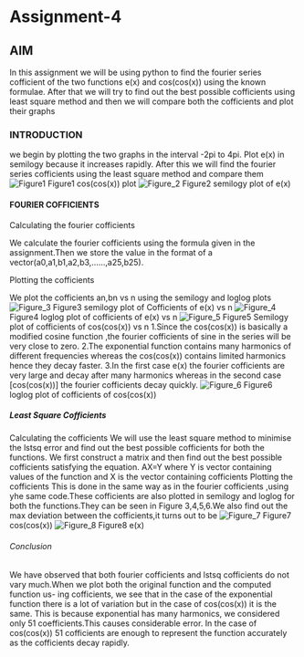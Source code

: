 #                                                                  Assignment-4
## AIM
In this assignment we will be using python to find the fourier series cofficient of the two functions e(x) and cos(cos(x)) using the known formulae. After that we will try to find out the best possible cofficients using least square method and then we will compare both the cofficients and plot their graphs
### INTRODUCTION
we begin by plotting the two graphs in the interval -2pi to 4pi.
Plot e(x) in semilogy because it increases rapidly.
After this we will find the fourier series cofficients using the least square method and compare them
![Figure1](https://user-images.githubusercontent.com/81006760/113396951-f3982780-93b9-11eb-9f6f-77d388b8b964.png)
Figure1 cos(cos(x)) plot
![Figure_2](https://user-images.githubusercontent.com/81006760/113397438-ab2d3980-93ba-11eb-8429-07040d320a2c.png)
Figure2 semilogy plot of e(x)
#### FOURIER COFFICIENTS
Calculating the fourier cofficients

We calculate the fourier cofficients using the formula given in the assignment.Then we store the value in the format of a vector(a0,a1,b1,a2,b3,......,a25,b25).

Plotting the cofficients

We plot the cofficients an,bn vs n using the semilogy and loglog plots
![Figure_3](https://user-images.githubusercontent.com/81006760/113398001-8b4a4580-93bb-11eb-8c65-742f6f665ba9.png)
Figure3 semilogy plot of Cofficients of e(x) vs n
![Figure_4](https://user-images.githubusercontent.com/81006760/113398007-8d140900-93bb-11eb-891c-26551e431920.png)
Figure4 loglog plot of cofficients of e(x) vs n
![Figure_5](https://user-images.githubusercontent.com/81006760/113398010-8dac9f80-93bb-11eb-88da-e78946726861.png)
Figure5 Semilogy plot of cofficients of cos(cos(x)) vs n
1.Since the cos(cos(x)) is basically a modified cosine function ,the fourier cofficients of sine in the series will be very close to zero.
2.The exponential function contains many harmonics of different frequencies whereas the cos(cos(x)) contains limited harmonics hence they decay faster.
3.In the first case e(x) the fourier cofficients are very large and decay after many harmonics whereas in the second case [cos(cos(x))] the fourier cofficients decay quickly.
![Figure_6](https://user-images.githubusercontent.com/81006760/113398515-5b4f7200-93bc-11eb-942b-12154ac258b8.png)
Figure6 loglog plot of cofficients of cos(cos(x))
##### Least Square Cofficients
Calculating the cofficients
We will use the least square method to minimise the lstsq error and find out the best possible cofficients for both the functions. We first construct a matrix and then find out the best possible cofficients satisfying the equation.
AX=Y
where Y is vector containing values of the function and X is the vector containing cofficients
Plotting the cofficients 
This is done in the same way as in the fourier cofficients ,using yhe same code.These cofficients are also plotted in semilogy and loglog for both the functions.They can be seen in Figure 3,4,5,6.We also find out the max deviation between the cofficients,it turns out to be
![Figure_7](https://user-images.githubusercontent.com/81006760/113399237-84243700-93bd-11eb-9a64-96d92c881177.png)
Figure7 cos(cos(x))
![Figure_8](https://user-images.githubusercontent.com/81006760/113399253-8ab2ae80-93bd-11eb-8284-c7178bb3a904.png)
Figure8 e(x)
###### Conclusion
We have observed that both fourier cofficients and lstsq cofficients do not vary much.When we plot both the original function and the computed function us- ing cofficients, we see that in the case of the exponential function there is a lot of variation but in the case of cos(cos(x)) it is the same. This is because exponential has many harmonics, we considered only 51 coefficients.This causes considerable error. In the case of cos(cos(x)) 51 cofficients are enough to represent the function accurately as the cofficients decay rapidly.
